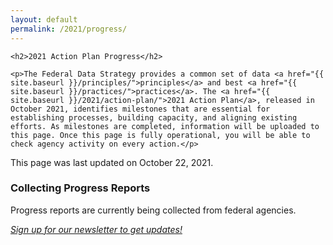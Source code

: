 ```yaml
---
layout: default
permalink: /2021/progress/
---
```


 <div class="usa-overlay"></div>

  <main class="usa-grid usa-section page-{{ page.title | downcase }}" id="main-content">

	<h2>2021 Action Plan Progress</h2>

	<p>The Federal Data Strategy provides a common set of data <a href="{{ site.baseurl }}/principles/">principles</a> and best <a href="{{ site.baseurl }}/practices/">practices</a>. The <a href="{{ site.baseurl }}/2021/action-plan/">2021 Action Plan</a>, released in October 2021, identifies milestones that are essential for establishing processes, building capacity, and aligning existing efforts. As milestones are completed, information will be uploaded to this page. Once this page is fully operational, you will be able to check agency activity on every action.</p>
	  
  <p>This page was last updated on October 22, 2021.</p>
  
  <h3>Collecting Progress Reports</h3>
  
  <p>Progress reports are currently being collected from federal agencies.</p>

  <p><em><a href="https://public.govdelivery.com/accounts/USGSA/subscribers/new?topic_id=USGSA_756">Sign up for our newsletter to get updates!</a></em></p>

